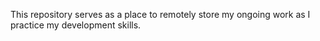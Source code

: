 This repository serves as a place to remotely store my ongoing work as I practice my development skills.
